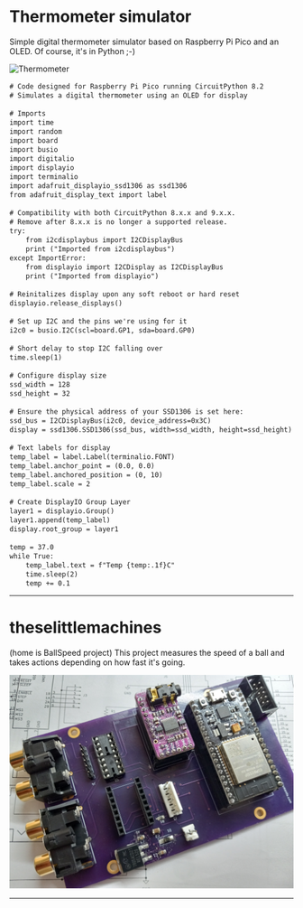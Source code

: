 # Thermometer simulator
Simple digital thermometer simulator based on Raspberry Pi Pico and
an OLED. Of course, it's in Python ;-)

![Thermometer](\_images/therm1.jpg)

~~~
# Code designed for Raspberry Pi Pico running CircuitPython 8.2
# Simulates a digital thermometer using an OLED for display

# Imports
import time 
import random
import board
import busio
import digitalio
import displayio
import terminalio
import adafruit_displayio_ssd1306 as ssd1306
from adafruit_display_text import label

# Compatibility with both CircuitPython 8.x.x and 9.x.x.
# Remove after 8.x.x is no longer a supported release.
try:
    from i2cdisplaybus import I2CDisplayBus
    print ("Imported from i2cdisplaybus")
except ImportError:
    from displayio import I2CDisplay as I2CDisplayBus
    print ("Imported from displayio")
    
# Reinitalizes display upon any soft reboot or hard reset
displayio.release_displays()

# Set up I2C and the pins we're using for it
i2c0 = busio.I2C(scl=board.GP1, sda=board.GP0)

# Short delay to stop I2C falling over
time.sleep(1) 

# Configure display size
ssd_width = 128
ssd_height = 32

# Ensure the physical address of your SSD1306 is set here:
ssd_bus = I2CDisplayBus(i2c0, device_address=0x3C)
display = ssd1306.SSD1306(ssd_bus, width=ssd_width, height=ssd_height)

# Text labels for display
temp_label = label.Label(terminalio.FONT)
temp_label.anchor_point = (0.0, 0.0)
temp_label.anchored_position = (0, 10)
temp_label.scale = 2

# Create DisplayIO Group Layer
layer1 = displayio.Group()
layer1.append(temp_label)
display.root_group = layer1

temp = 37.0
while True:
    temp_label.text = f"Temp {temp:.1f}C"
    time.sleep(2)
    temp += 0.1
~~~

---

# theselittlemachines
(home is BallSpeed project)
This project measures the speed of a ball and takes actions depending on how fast it's going.

![custom audio player with LED dot matrix](_images/Chevelle-audio.jpg)

---
